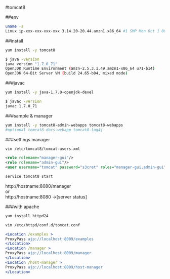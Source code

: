 #tomcat8

##env
```bash
uname -a
Linux ip-xxx-xxx-xxx-xxx 3.14.20-20.44.amzn1.x86_64 #1 SMP Mon Oct 1 00:00:00 UTC 2014 x86_64 x86_64 x86_64 GNU/Linux
```

##install
```bash
yum install -y tomcat8 
```

```bash
$ java -version
java version "1.7.0_71"
OpenJDK Runtime Environment (amzn-2.5.3.1.49.amzn1-x86_64 u71-b14)
OpenJDK 64-Bit Server VM (build 24.65-b04, mixed mode)
```

###javac
```bash
yum install -y java-1.7.0-openjdk-devel
```

```bash
$ javac -version
javac 1.7.0_71
```

###sample & manager
```bash
yum install -y tomcat8-admin-webapps tomcat8-webapps
#optional tomcat8-docs-webapp tomcat8-log4j
```

###settings manager
```bash
vim /etc/tomcat8/tomcat-users.xml
```

```xml
<role rolename="manager-gui"/>
<role rolename="admin-gui"/>
<user username="tomcat" password="s3cret" roles="manager-gui,admin-gui"/>
```
```bash
service tomcat8 start
```

http://hostname:8080/manager  
or  
http://hostname:8080 ->[server status]

###with apache
```bash
yum install httpd24
```

```bash
vim /etc/httpd/conf.d/tomcat.conf
```

```apache
<Location /examples >
ProxyPass ajp://localhost:8009/examples
</Location>
<Location /manager >
ProxyPass ajp://localhost:8009/manager
</Location>
<Location /host-manager >
ProxyPass ajp://localhost:8009/host-manager
</Location>
```

